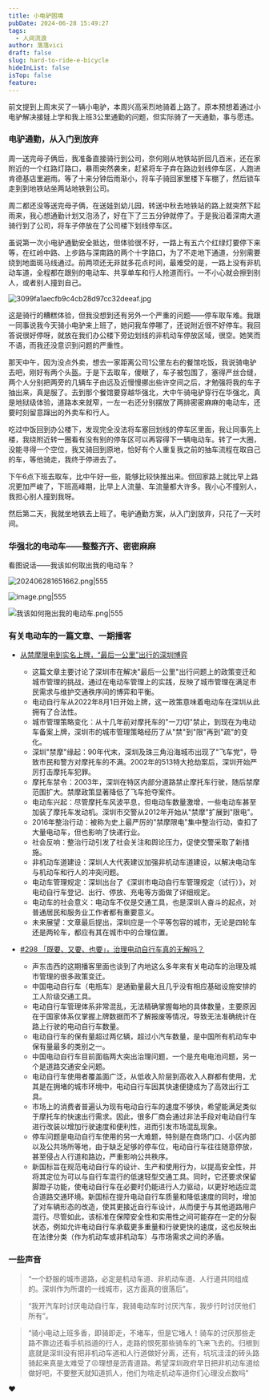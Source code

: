 ```yaml
---
title: 小电驴困境
pubDate: 2024-06-28 15:49:27
tags:
  - 人间流浪
author: 落落vici
draft: false
slug: hard-to-ride-e-bicycle
hideInList: false
isTop: false
feature:
---
```

前文提到上周末买了一辆小电驴，本周兴高采烈地骑着上路了。原本预想着通过小电驴解决接娃上学和我上班3公里通勤的问题，但实际骑了一天通勤，事与愿违。

### 电驴通勤，从入门到放弃

周一送完母子俩后，我准备直接骑行到公司，奈何刚从地铁站折回几百米，还在家附近的一个红路灯路口，暴雨突然袭来，赶紧将车子弃在路边划线停车区，人跑进肯德基店里避雨。等了十来分钟后雨渐小，将车子骑回家里楼下车棚了，然后锁车走到到地铁站坐两站地铁到公司。

周二都还没等送完母子俩，在送娃到幼儿园，转送中秋去地铁站的路上就突然下起雨来，我心想通勤计划又泡汤了，好在下了三五分钟就停了。于是我沿着深南大道骑行到了公司，将车子停放在了公司楼下划线停车区。

虽说第一次小电驴通勤安全抵达，但体验很不好，一路上有五六个红绿灯要停下来等，在红岭中路、上步路与深南路的两个十字路口，为了不走地下通道，分别需要绕到地面斑马线通过。前两项还无非就多花点时间，最难受的是，一路上没有非机动车道，全程都在跟别的电动车、共享单车和行人抢道而行。一不小心就会擦到别人，或者别人撞到自己。

![3099fa1aecfb9c4cb28d97cc32deeaf.jpg](https://img.hux.ink/image/2024/06/202406281611589.jpg)

这是骑行的糟糕体验，但我没想到还有另外一个严重的问题——停车取车难。我跟一同事说我今天骑小电驴来上班了，她问我车停哪了，还说附近很不好停车。我回答说很好停呀，就放在我们办公楼下旁边划线的非机动车停放区域，很空。她笑而不语，而我还没意识到问题的严重性。

那天中午，因为没点外卖，想去一家距离公司1公里左右的餐馆吃饭，我说骑电驴去吧，刚好有两个头盔。于是下去取车，傻眼了，车子被包围了，塞得严丝合缝，两个人分别把两旁的几辆车子由远及近慢慢挪出些许空间之后，才勉强将我的车子抽出来，真是服了。去到那个餐馆要穿越华强北，大中午骑电驴穿行在华强北，真是地狱级体验，道路本来就窄，一左一右还分别摆放了两排密密麻麻的电动车，还要时刻留意蹿出的外卖车和行人。

吃过中饭回到办公楼下，发现完全没法将车塞回划线的停车区里面，我让同事先上楼，我绕附近转一圈看有没有别的停车区可以再容得下一辆电动车。转了一大圈，没能寻得一个空位，我又骑回到原地，恰好有个人重复我之前的抽车流程在取自己的车，等他骑走，我终于停进去了。

下午6点下班去取车，比中午好一些，能够比较快推出来。但回家路上就比早上路况更加严峻了，下班高峰期，比早上人流量、车流量都大许多。我小心不撞别人，我担心别人撞到我呀。

然后第二天，我就坐地铁去上班了。电驴通勤方案，从入门到放弃，只花了一天时间。


### 华强北的电动车——整整齐齐、密密麻麻

看图说话——我该如何取出我的电动车？

![202406281651662.png|555](https://img.hux.ink/image/2024/06/202406281651662.png)

![image.png|555](https://img.hux.ink/image/2024/06/202406281708510.png)


![我该如何拖出我的电动车.png|555](https://img.hux.ink/image/2024/06/202406281655459.png)


### 有关电动车的一篇文章、一期播客

- [从禁摩限电到实名上牌，“最后一公里”出行的深圳博弈](https://mp.weixin.qq.com/s/W8QnzdrqlzuoWNj-K7wh4w)
	- 这篇文章主要讨论了深圳市在解决"最后一公里"出行问题上的政策变迁和城市管理的挑战，通过在电动车管理上的实践，反映了城市管理在满足市民需求与维护交通秩序间的博弈和平衡。
	- 电动自行车从2022年8月1日开始上牌，这一政策意味着电动车在深圳从此拥有了合法性。
	- 城市管理策略变化：从十几年前对摩托车的"一刀切"禁止，到现在为电动车备案上牌，深圳市的城市管理策略经历了从"禁"到"限"再到"疏"的变化。 
	- 深圳"禁摩"缘起：90年代末，深圳及珠三角沿海城市出现了"飞车党"，导致市民和警方对摩托车的不满。2002年的513特大抢劫案后，深圳开始严厉打击摩托车犯罪。
	- 摩托车禁令：2003年，深圳在特区内部分道路禁止摩托车行驶，随后禁摩范围扩大。禁摩政策显著降低了飞车抢夺案件。
	- 电动车兴起：尽管摩托车风波平息，但电动车数量激增，一些电动车甚至加装了摩托车发动机。深圳市交警从2012年开始从"禁摩"扩展到"限电"。
	- 2016年整治行动：被称为史上最严厉的"禁摩限电"集中整治行动，查扣了大量电动车，但也影响了快递行业。
	- 社会反响：整治行动引发了社会关注和舆论压力，促使交警采取了新措施。
	- 非机动车道建设：深圳人大代表建议加强非机动车道建设，以解决电动车与机动车和行人的冲突问题。
	- 电动车管理规定：深圳出台了《深圳市电动自行车管理规定（试行）》，对电动自行车登记、出行、停放、充电等方面做了详细规定。
	- 电动车的社会意义：电动车不仅是交通工具，也是深圳人奋斗的起点，对普通居民和服务业工作者都有重要意义。
	- 未来展望：文章最后提出，深圳应是一个平等包容的城市，无论是四轮车还是两轮车，都应有其在城市中的合理位置。
	
-  [#298 「既要、又要、也要」，治理电动自行车真的无解吗？](https://www.xiaoyuzhoufm.com/episode/66618c6dced4ec5a79028be1)
	- 声东击西的这期播客里面也谈到了内地这么多年来有关电动车的治理及城市管理的很多政策变迁。
	- 中国电动自行车（电瓶车）是通勤量最大且几乎没有相应基础设施安排的工人阶级交通工具。
	- 电动自行车管理体系非常混乱，无法精确掌握每地的具体数量，主要原因在于国家体系仅掌握上牌数据而不了解报废等情况，导致无法准确统计在路上行驶的电动自行车数量。
	- 电动自行车的保有量超过两亿辆，超过小汽车数量，是中国所有机动车中保有量最多的类别之一。
	- 中国电动自行车目前面临两大突出治理问题，一个是充电电池问题，另一个是道路交通安全问题。
	- 电动自行车使用者覆盖面广泛，从低收入阶层到高收入人群都有使用，尤其是在拥堵的城市环境中，电动自行车因其快速便捷成为了高效出行工具。
	- 市场上的消费者普遍认为现有电动自行车的速度不够快，希望能满足类似于摩托车的快速出行需求。因此，很多厂商会通过非法手段对电动自行车进行改装以增加行驶速度和便利性，进而引发市场混乱现象。
	- 停车问题是电动自行车使用的另一大难题，特别是在商场门口、小区内部以及公共场所等地，由于缺乏足够的停车位，电动自行车往往随意停放，甚至侵占人行道和路边，严重影响公共秩序。	
	- 新国标旨在规范电动自行车的设计、生产和使用行为，以提高安全性，并将其定位为可以与自行车混行的低速轻型交通工具。同时，它还要求保留脚蹬子功能，使电动自行车在必要时仍能进行人力驱动，以更好地适应混合道路交通环境。新国标在提升电动自行车质量和降低速度的同时，增加了对车辆形态的改造，使其更接近自行车设计，从而便于与其他道路用户混行。尽管如此，该标准在保障安全性和实用性之间可能存在一定的分裂状态，例如允许电动自行车承载更多重量和行驶更快的速度，这也反映出在法律分类（作为机动车或非机动车）与市场需求之间的矛盾。

### 一些声音

>“一个舒服的城市道路，必定是机动车道、非机动车道、人行道共同组成的。深圳作为所谓的一线城市，这方面真的很落后”。

>“我开汽车时讨厌电动自行车，我骑电动车时讨厌汽车，我步行时讨厌他们所有”。

>“骑小电动上班多香，即骑即走，不堵车，但是它堵人！骑车的讨厌那些走路不靠边还看手机挡道的行人，走路的恨死那些骑车的飞来飞去的。归根到底就是深圳没有把非机动车道和人行道做好分离，还有，坑坑洼洼的砖头路骑起来真是太难受了😣理想是沥青道路。希望深圳政府早日把非机动车道给做好吧，不要整天就知道抓人，他们为啥走机动车道你们心理没点数吗”

❤